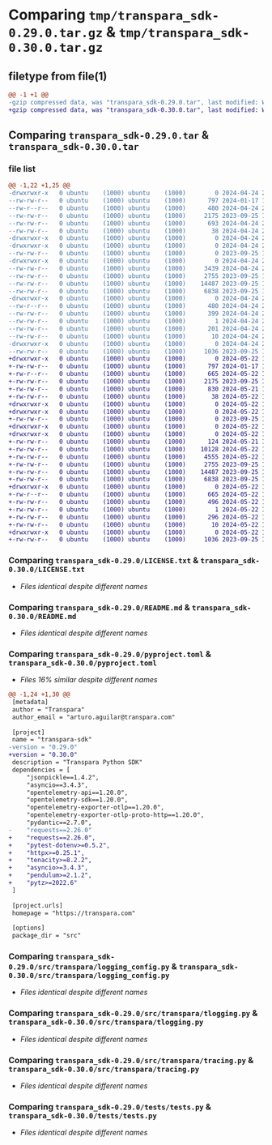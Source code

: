 # Comparing `tmp/transpara_sdk-0.29.0.tar.gz` & `tmp/transpara_sdk-0.30.0.tar.gz`

## filetype from file(1)

```diff
@@ -1 +1 @@
-gzip compressed data, was "transpara_sdk-0.29.0.tar", last modified: Wed Apr 24 21:07:54 2024, max compression
+gzip compressed data, was "transpara_sdk-0.30.0.tar", last modified: Wed May 22 18:04:40 2024, max compression
```

## Comparing `transpara_sdk-0.29.0.tar` & `transpara_sdk-0.30.0.tar`

### file list

```diff
@@ -1,22 +1,25 @@
-drwxrwxr-x   0 ubuntu    (1000) ubuntu    (1000)        0 2024-04-24 21:07:54.908192 transpara_sdk-0.29.0/
--rw-rw-r--   0 ubuntu    (1000) ubuntu    (1000)      797 2024-01-17 13:58:36.000000 transpara_sdk-0.29.0/LICENSE.txt
--rw-r--r--   0 ubuntu    (1000) ubuntu    (1000)      480 2024-04-24 21:07:54.908192 transpara_sdk-0.29.0/PKG-INFO
--rw-rw-r--   0 ubuntu    (1000) ubuntu    (1000)     2175 2023-09-25 15:54:29.000000 transpara_sdk-0.29.0/README.md
--rw-rw-r--   0 ubuntu    (1000) ubuntu    (1000)      693 2024-04-24 21:07:34.000000 transpara_sdk-0.29.0/pyproject.toml
--rw-rw-r--   0 ubuntu    (1000) ubuntu    (1000)       38 2024-04-24 21:07:54.908192 transpara_sdk-0.29.0/setup.cfg
-drwxrwxr-x   0 ubuntu    (1000) ubuntu    (1000)        0 2024-04-24 21:07:54.908192 transpara_sdk-0.29.0/src/
-drwxrwxr-x   0 ubuntu    (1000) ubuntu    (1000)        0 2024-04-24 21:07:54.908192 transpara_sdk-0.29.0/src/transpara/
--rw-rw-r--   0 ubuntu    (1000) ubuntu    (1000)        0 2023-09-25 15:54:29.000000 transpara_sdk-0.29.0/src/transpara/__init__.py
-drwxrwxr-x   0 ubuntu    (1000) ubuntu    (1000)        0 2024-04-24 21:07:54.908192 transpara_sdk-0.29.0/src/transpara/internal/
--rw-rw-r--   0 ubuntu    (1000) ubuntu    (1000)     3439 2024-04-24 21:07:21.000000 transpara_sdk-0.29.0/src/transpara/internal/settings.py
--rw-rw-r--   0 ubuntu    (1000) ubuntu    (1000)     2755 2023-09-25 15:54:29.000000 transpara_sdk-0.29.0/src/transpara/logging_config.py
--rw-rw-r--   0 ubuntu    (1000) ubuntu    (1000)    14487 2023-09-25 15:54:29.000000 transpara_sdk-0.29.0/src/transpara/tlogging.py
--rw-rw-r--   0 ubuntu    (1000) ubuntu    (1000)     6838 2023-09-25 15:54:29.000000 transpara_sdk-0.29.0/src/transpara/tracing.py
-drwxrwxr-x   0 ubuntu    (1000) ubuntu    (1000)        0 2024-04-24 21:07:54.908192 transpara_sdk-0.29.0/src/transpara_sdk.egg-info/
--rw-r--r--   0 ubuntu    (1000) ubuntu    (1000)      480 2024-04-24 21:07:54.000000 transpara_sdk-0.29.0/src/transpara_sdk.egg-info/PKG-INFO
--rw-rw-r--   0 ubuntu    (1000) ubuntu    (1000)      399 2024-04-24 21:07:54.000000 transpara_sdk-0.29.0/src/transpara_sdk.egg-info/SOURCES.txt
--rw-rw-r--   0 ubuntu    (1000) ubuntu    (1000)        1 2024-04-24 21:07:54.000000 transpara_sdk-0.29.0/src/transpara_sdk.egg-info/dependency_links.txt
--rw-rw-r--   0 ubuntu    (1000) ubuntu    (1000)      201 2024-04-24 21:07:54.000000 transpara_sdk-0.29.0/src/transpara_sdk.egg-info/requires.txt
--rw-rw-r--   0 ubuntu    (1000) ubuntu    (1000)       10 2024-04-24 21:07:54.000000 transpara_sdk-0.29.0/src/transpara_sdk.egg-info/top_level.txt
-drwxrwxr-x   0 ubuntu    (1000) ubuntu    (1000)        0 2024-04-24 21:07:54.908192 transpara_sdk-0.29.0/tests/
--rw-rw-r--   0 ubuntu    (1000) ubuntu    (1000)     1036 2023-09-25 17:41:05.000000 transpara_sdk-0.29.0/tests/tests.py
+drwxrwxr-x   0 ubuntu    (1000) ubuntu    (1000)        0 2024-05-22 18:04:40.873037 transpara_sdk-0.30.0/
+-rw-rw-r--   0 ubuntu    (1000) ubuntu    (1000)      797 2024-01-17 13:58:36.000000 transpara_sdk-0.30.0/LICENSE.txt
+-rw-r--r--   0 ubuntu    (1000) ubuntu    (1000)      665 2024-05-22 18:04:40.873037 transpara_sdk-0.30.0/PKG-INFO
+-rw-rw-r--   0 ubuntu    (1000) ubuntu    (1000)     2175 2023-09-25 15:54:29.000000 transpara_sdk-0.30.0/README.md
+-rw-rw-r--   0 ubuntu    (1000) ubuntu    (1000)      830 2024-05-21 18:28:29.000000 transpara_sdk-0.30.0/pyproject.toml
+-rw-rw-r--   0 ubuntu    (1000) ubuntu    (1000)       38 2024-05-22 18:04:40.873037 transpara_sdk-0.30.0/setup.cfg
+drwxrwxr-x   0 ubuntu    (1000) ubuntu    (1000)        0 2024-05-22 18:04:40.869037 transpara_sdk-0.30.0/src/
+drwxrwxr-x   0 ubuntu    (1000) ubuntu    (1000)        0 2024-05-22 18:04:40.869037 transpara_sdk-0.30.0/src/transpara/
+-rw-rw-r--   0 ubuntu    (1000) ubuntu    (1000)        0 2023-09-25 15:54:29.000000 transpara_sdk-0.30.0/src/transpara/__init__.py
+drwxrwxr-x   0 ubuntu    (1000) ubuntu    (1000)        0 2024-05-22 18:04:40.869037 transpara_sdk-0.30.0/src/transpara/internal/
+drwxrwxr-x   0 ubuntu    (1000) ubuntu    (1000)        0 2024-05-22 18:04:40.869037 transpara_sdk-0.30.0/src/transpara/internal/extra-hooks/
+-rw-rw-r--   0 ubuntu    (1000) ubuntu    (1000)      124 2024-05-21 18:17:29.000000 transpara_sdk-0.30.0/src/transpara/internal/extra-hooks/hook-opentelemetry.py
+-rw-rw-r--   0 ubuntu    (1000) ubuntu    (1000)    10128 2024-05-22 18:04:23.000000 transpara_sdk-0.30.0/src/transpara/internal/output_tstore.py
+-rw-rw-r--   0 ubuntu    (1000) ubuntu    (1000)     4555 2024-05-22 18:02:58.000000 transpara_sdk-0.30.0/src/transpara/internal/settings.py
+-rw-rw-r--   0 ubuntu    (1000) ubuntu    (1000)     2755 2023-09-25 15:54:29.000000 transpara_sdk-0.30.0/src/transpara/logging_config.py
+-rw-rw-r--   0 ubuntu    (1000) ubuntu    (1000)    14487 2023-09-25 15:54:29.000000 transpara_sdk-0.30.0/src/transpara/tlogging.py
+-rw-rw-r--   0 ubuntu    (1000) ubuntu    (1000)     6838 2023-09-25 15:54:29.000000 transpara_sdk-0.30.0/src/transpara/tracing.py
+drwxrwxr-x   0 ubuntu    (1000) ubuntu    (1000)        0 2024-05-22 18:04:40.869037 transpara_sdk-0.30.0/src/transpara_sdk.egg-info/
+-rw-r--r--   0 ubuntu    (1000) ubuntu    (1000)      665 2024-05-22 18:04:40.000000 transpara_sdk-0.30.0/src/transpara_sdk.egg-info/PKG-INFO
+-rw-rw-r--   0 ubuntu    (1000) ubuntu    (1000)      496 2024-05-22 18:04:40.000000 transpara_sdk-0.30.0/src/transpara_sdk.egg-info/SOURCES.txt
+-rw-rw-r--   0 ubuntu    (1000) ubuntu    (1000)        1 2024-05-22 18:04:40.000000 transpara_sdk-0.30.0/src/transpara_sdk.egg-info/dependency_links.txt
+-rw-rw-r--   0 ubuntu    (1000) ubuntu    (1000)      296 2024-05-22 18:04:40.000000 transpara_sdk-0.30.0/src/transpara_sdk.egg-info/requires.txt
+-rw-rw-r--   0 ubuntu    (1000) ubuntu    (1000)       10 2024-05-22 18:04:40.000000 transpara_sdk-0.30.0/src/transpara_sdk.egg-info/top_level.txt
+drwxrwxr-x   0 ubuntu    (1000) ubuntu    (1000)        0 2024-05-22 18:04:40.869037 transpara_sdk-0.30.0/tests/
+-rw-rw-r--   0 ubuntu    (1000) ubuntu    (1000)     1036 2023-09-25 17:41:05.000000 transpara_sdk-0.30.0/tests/tests.py
```

### Comparing `transpara_sdk-0.29.0/LICENSE.txt` & `transpara_sdk-0.30.0/LICENSE.txt`

 * *Files identical despite different names*

### Comparing `transpara_sdk-0.29.0/README.md` & `transpara_sdk-0.30.0/README.md`

 * *Files identical despite different names*

### Comparing `transpara_sdk-0.29.0/pyproject.toml` & `transpara_sdk-0.30.0/pyproject.toml`

 * *Files 16% similar despite different names*

```diff
@@ -1,24 +1,30 @@
 [metadata]
 author = "Transpara"
 author_email = "arturo.aguilar@transpara.com"
 
 [project]
 name = "transpara-sdk"
-version = "0.29.0"
+version = "0.30.0"
 description = "Transpara Python SDK"
 dependencies = [
     "jsonpickle==1.4.2",
     "asyncio==3.4.3",
     "opentelemetry-api==1.20.0",
     "opentelemetry-sdk==1.20.0",
     "opentelemetry-exporter-otlp==1.20.0",
     "opentelemetry-exporter-otlp-proto-http==1.20.0",
     "pydantic==2.7.0",
-    "requests==2.26.0"
+    "requests==2.26.0",
+    "pytest-dotenv>=0.5.2",
+    "httpx>=0.25.1",
+    "tenacity>=8.2.2",
+    "asyncio>=3.4.3",
+    "pendulum>=2.1.2",
+    "pytz>=2022.6"
 ]
 
 [project.urls]
 homepage = "https://transpara.com"
 
 [options]
 package_dir = "src"
```

### Comparing `transpara_sdk-0.29.0/src/transpara/logging_config.py` & `transpara_sdk-0.30.0/src/transpara/logging_config.py`

 * *Files identical despite different names*

### Comparing `transpara_sdk-0.29.0/src/transpara/tlogging.py` & `transpara_sdk-0.30.0/src/transpara/tlogging.py`

 * *Files identical despite different names*

### Comparing `transpara_sdk-0.29.0/src/transpara/tracing.py` & `transpara_sdk-0.30.0/src/transpara/tracing.py`

 * *Files identical despite different names*

### Comparing `transpara_sdk-0.29.0/tests/tests.py` & `transpara_sdk-0.30.0/tests/tests.py`

 * *Files identical despite different names*

